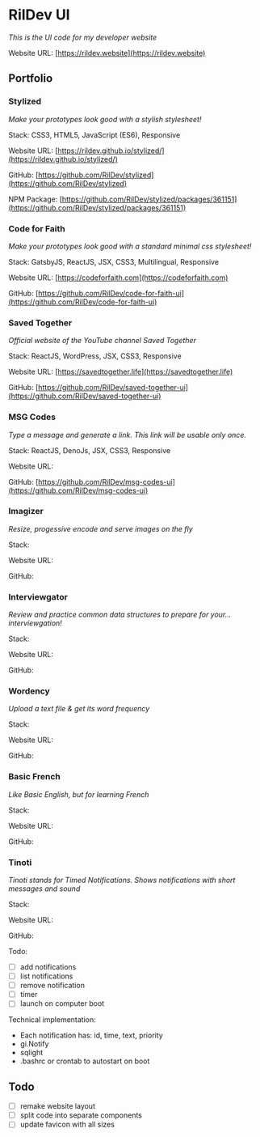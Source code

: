 # RilDev UI

_This is the UI code for my developer website_

Website URL: [https://rildev.website](https://rildev.website)

## Portfolio

### Stylized

_Make your prototypes look good with a stylish stylesheet!_

Stack: CSS3, HTML5, JavaScript (ES6), Responsive

Website URL: [https://rildev.github.io/stylized/](https://rildev.github.io/stylized/)

GitHub: [https://github.com/RilDev/stylized](https://github.com/RilDev/stylized)

NPM Package: [https://github.com/RilDev/stylized/packages/361151](https://github.com/RilDev/stylized/packages/361151)

### Code for Faith

_Make your prototypes look good with a standard minimal css stylesheet!_

Stack: GatsbyJS, ReactJS, JSX, CSS3, Multilingual, Responsive

Website URL: [https://codeforfaith.com](https://codeforfaith.com)

GitHub: [https://github.com/RilDev/code-for-faith-ui](https://github.com/RilDev/code-for-faith-ui)

### Saved Together

_Official website of the YouTube channel Saved Together_

Stack: ReactJS, WordPress, JSX, CSS3, Responsive

Website URL: [https://savedtogether.life](https://savedtogether.life)

GitHub: [https://github.com/RilDev/saved-together-ui](https://github.com/RilDev/saved-together-ui)

### MSG Codes

_Type a message and generate a link. This link will be usable only once._

Stack: ReactJS, DenoJs, JSX, CSS3, Responsive

Website URL: 

GitHub: [https://github.com/RilDev/msg-codes-ui](https://github.com/RilDev/msg-codes-ui)

### Imagizer

_Resize, progessive encode and serve images on the fly_

Stack: 

Website URL: 

GitHub: 

### Interviewgator

_Review and practice common data structures to prepare for your... interviewgation!_

Stack: 

Website URL: 

GitHub: 

### Wordency

_Upload a text file & get its word frequency_

Stack: 

Website URL: 

GitHub: 

### Basic French

_Like Basic English, but for learning French_

Stack: 

Website URL: 

GitHub: 

### Tinoti

_Tinoti stands for Timed Notifications. Shows notifications with short messages and sound_

Stack: 

Website URL: 

GitHub: 

Todo:

- [ ] add notifications
- [ ] list notifications
- [ ] remove notification
- [ ] timer
- [ ] launch on computer boot

Technical implementation:

- Each notification has: id, time, text, priority
- gi.Notify
- sqlight
- .bashrc or crontab to autostart on boot


## Todo

- [ ] remake website layout
- [ ] split code into separate components
- [ ] update favicon with all sizes
